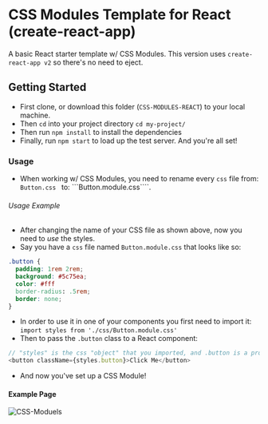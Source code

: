# CSS Modules Template for React (create-react-app)
A basic React starter template w/ CSS Modules. This version uses ```create-react-app v2``` so there's no need to eject.


## __Getting Started__
- First clone, or download this folder (```CSS-MODULES-REACT```) to your local machine.
- Then ```cd``` into your project directory ```cd my-project/```
- Then run ```npm install``` to install the dependencies
- Finally, run ```npm start``` to load up the test server. And you're all set!

### __Usage__
- When working w/ CSS Modules, you need to rename every ```css``` file from: ```Button.css ``` to: ```Button.module.css````.

###### Usage Example
- After changing the name of your CSS file as shown above, now you need to *use* the styles.
- Say you have a ```css``` file named ```Button.module.css``` that looks like so:
```css
.button {
  padding: 1rem 2rem;
  background: #5c75ea;
  color: #fff
  border-radius: .5rem;
  border: none;
}
```
- In order to use it in one of your components you first need to import it: ```import styles from './css/Button.module.css'```
- Then to pass the ```.button``` class to a React component:
```javascript
// "styles" is the css "object" that you imported, and .button is a property of that object
<button className={styles.button}>Click Me</button>
```
- And now you've set up a CSS Module!

#### Example Page
![CSS-Moduels](https://user-images.githubusercontent.com/41505038/58894269-84125d80-86a6-11e9-9d0e-a6ab2d88188e.png)
